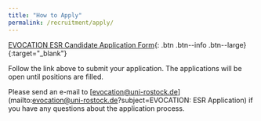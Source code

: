 ```yaml
---
title: "How to Apply"
permalink: /recruitment/apply/
---
```

[EVOCATION ESR Candidate Application Form](https://kontor.cg.tuwien.ac.at/evocation/){: .btn .btn--info .btn--large}{:target="_blank"}

Follow the link above to submit your application. The applications will be open until positions are filled.

Please send an e-mail to [evocation@uni-rostock.de](mailto:evocation@uni-rostock.de?subject=EVOCATION: ESR Application) if you have any questions about the application process.

<!-- Follow the instructions in the PDF form and submit your completed application to [evocation@uni-rostock.de](mailto:evocation@uni-rostock.de?subject=EVOCATION: ESR Application) -->

<!-- Applications for ESR01 and ESR02 (University of Rostock, Germany) are required to also apply directly with the individual institution.  -->